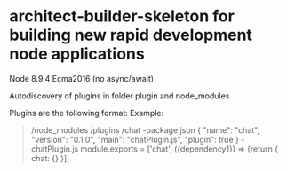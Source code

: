 # architect-builder-skeleton for building new rapid development node applications

Node 8.9.4
Ecma2016
(no async/await)

Autodiscovery of plugins in folder plugin and node_modules

Plugins are the following format:
  Example:
>    /node_modules
>    /plugins
>      /chat
>        -package.json
>          {
>            "name": "chat",
>            "version": "0.1.0",
>            "main": "chatPlugin.js",
>            "plugin": true
>          }
>       -chatPlugin.js
>         module.exports = ['chat', ({dependency1}) => {return { chat: {} }];
>         
